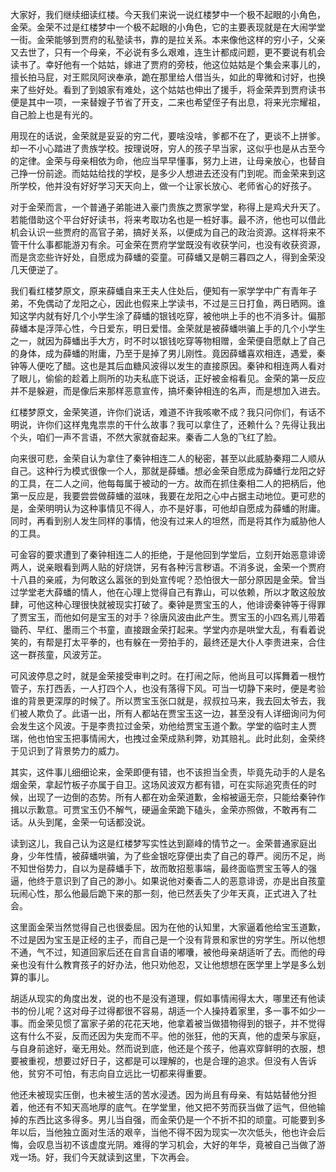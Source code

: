 
大家好，我们继续细读红楼。今天我们来说一说红楼梦中一个极不起眼的小角色，金荣。金荣不过是红楼梦中一个极不起眼的小角色，它的主要表现就是在大闹学堂一街。金荣能够到贾府的私塾读书，靠的是拉关系。本来像他这样的穷小子，父亲又去世了，只有一个母亲，不必说有多么艰难，连生计都成问题，更不要说有机会读书了。幸好他有一个姑姑，嫁进了贾府的旁枝，他这位姑姑是个集会来事儿的，擅长拍马屁，对王熙凤阿谀奉承，跪在那里给人借当头，如此的卑微和讨好，也换来了些好处。看到了到娘家有难处，这个姑姑也伸出了援手，将金荣弄到贾府读书便是其中一项，一来替嫂子节省了开支，二来也希望侄子有出息，将来光宗耀祖，自己脸上也是有光的。

用现在的话说，金荣就是妥妥的穷二代，要啥没啥，爹都不在了，更谈不上拼爹。却一不小心踏进了贵族学校。按理说呀，穷人的孩子早当家，这似乎也是从古至今的定律。金荣与母亲相依为命，他应当早早懂事，努力上进，让母亲放心，也替自己挣一份前途。而姑姑给找的学校，是多少人想进去还没有门到呢。而金荣来到这所学校，他并没有好好学习天天向上，做一个让家长放心、老师省心的好孩子。

对于金荣而言，一个普通子弟能进入豪门贵族之贾家学堂，称得上是鸡犬升天了。若能借助这个平台好好读书，将来考取功名也是一桩好事。最不济，他也可以借此机会认识一些贾府的高官子弟，搞好关系，以便成为自己的政治资源。这样将来不管干什么事都能游刃有余。可金荣在贾府学堂既没有收获学问，也没有收获资源，而是贪恋些许好处，自愿成为薛蟠的娈童。可薛蟠又是朝三暮四之人，得到金荣没几天便逆了。

我们看红楼梦原文，原来薛蟠自来王夫人住处后，便知有一家学学中广有青年子弟，不免偶动了龙阳之心，因此也假来上学读书，不过是三日打鱼，两日晒网。谁知这学内就有好几个小学生涂了薛蟠的银钱吃穿，被他哄上手的也不消多计。偏那薛蟠本是浮萍心性，今日爱东，明日爱惜。金荣就是被薛蟠哄骗上手的几个小学生之一，就因为薛蟠出手大方，时不时以银钱吃穿等物相赠，金荣便自愿献上了自己的身体，成为薛蟠的附庸，乃至于是掉了男儿刚性。竟因薛蟠喜欢相连，遇爱，秦钟等人便吃了醋。这也是其后血糖风波得以发生的直接原因。秦钟和相连两人看对了眼儿，偷偷的趁着上厕所的功夫私底下说话，正好被金榕看见。金荣的第一反应并不是躲避，而是像后来那样恶意宣传，搞坏秦钟相连的名声，而是想加入进去。

红楼梦原文，金荣笑道，许你们说话，难道不许我咳嗽不成？我只问你们，有话不明说，许你们这样鬼鬼祟祟的干什么故事？我可以拿住了，还赖什么？先得让我出个头，咱们一声不言语，不然大家就奋起来。秦香二人急的飞红了脸。

向来很可悲，金荣自认为拿住了秦钟相连二人的秘密，甚至以此威胁秦翔二人顺从自己。这种行为模式很像一个人，那就是薛蟠。想必金荣自愿成为薛蟠行龙阳之好的工具，在二人之间，他每每属于被动的一方。故而在抓住秦相二人的把柄后，他第一反应是，我要尝尝做薛蟠的滋味，我要在龙阳之心中占据主动地位。更可悲的是，金荣明明认为这种事情见不得人，亦不是好事，可他却自愿成为薛蟠的附庸。同时，再看到别人发生同样的事情，他没有过来人的坦然，而是将其作为威胁他人的工具。

可金容的要求遭到了秦钟相连二人的拒绝，于是他回到学堂后，立刻开始恶意诽谤两人，说亲眼看到两人贴的好烧饼，另有各种污言秽语。不消多说，金荣一个贾府十八县的亲戚，为何敢这么嚣张的到处宣传呢？恐怕很大一部分原因是金荣。曾当过学堂老大薛蟠的情人，他在心理上觉得自己有靠山，可以依赖，所以才敢这般放肆，可他这种心理很快就被现实打破了。秦钟是贾宝玉的人，他诽谤秦钟等于得罪了贾宝玉，而他如何是宝玉的对手？徐唐风波由此产生。贾宝玉的小四名焉儿带着锄药、早红、墨雨三个书童，直接跟金荣打起来。学堂内亦是哄堂大乱，有看着说笑的，有帮是打太平拳的，也有躲在一旁拍手的，最终还是大仆人李贵进来，合住这一群孩童，风波芳芷。

可风波停息之时，就是金荣接受审判之时。在打闹之际，他尚且可以挥舞着一根竹管子，东打西丢，一人打四个人，也没有落得下风。可当一切静下来时，便是考验谁的背景更深厚的时候了。所以贾宝玉张口就是，叔叔拉马来，我去回太爷去，我们被人欺负了。此语一出，所有人都站在贾宝玉这一边，甚至没有人详细询问为何会发生这个风波。于是李贵拉过金荣，劝他给贾宝玉道个歉。学堂的临时主人贾瑞，他也怕宝玉把事情闹大，也拽过金荣成熟利弊，劝其赔礼。此时此刻，金荣终于见识到了背景势力的威力。

其实，这件事儿细细论来，金荣即便有错，也不该担当全责，毕竟先动手的人是名烟金荣，拿起竹板子亦属于自卫。这场风波双方都有错，可在实际追究责任的时候，出现了一边倒的态势。所有人都在劝金荣道歉，金榕被逼无奈，只能给秦钟作揖以示歉意。可贾宝玉仍不解气，硬逼金荣跪下磕头，金荣亦照做，不敢再有二话。从头到尾，金荣一句话都没说。

读到这儿，我自己认为这是红楼梦写实性达到巅峰的情节之一。金荣普通家庭出身，少年性情，被薛蟠哄骗，为了些金银吃穿便出卖了自己的尊严。阅历不足，尚不知世俗势力，自以为是薛蟠手下，故而敢招惹事端，最终面临贾宝玉等人的强逼，他终于意识到了自己的渺小。如果说他对秦香二人的恶意诽谤，亦是出自孩童玩闹心性，那么他最后跪下来的那一刻，他已然丢失了少年天真，正式进入了社会。

这里面金荣当然觉得自己也很委屈。因为在他的认知里，大家逼着他给宝玉道歉，不过是因为宝玉是正经的主子，而自己是一个没有背景和家世的穷学生。所以他想不通，气不过，知道回家后还在自言自语的嘟囔，被他母亲胡适听了去。而他的母亲也没有什么教育孩子的好办法，他只劝他忍，又让他想想在医学里上学是多么划算的事儿。

胡适从现实的角度出发，说的也不是没有道理，假如事情闹得太大，哪里还有他读书的份儿呢？这对母子过得都很不容易，胡适一个人操持着家里，多一事不如少一事。而金荣见惯了富家子弟的花花天地，他拿着被当做猎物得到的银子，并不觉得这有什么不妥，反而还因为失宠而不平。他的张狂，他的天真，他的虚荣与家庭，与自身前途好，毫无用处。然而说到底，他还是个孩子，他喜欢穿鲜明的衣服，想要被重视，想要过好日子，这都是可以理解的，也是合理的追求。但没有人告诉他，贫穷不可怕，有志向自立远比一切都来得重要。

他还未被现实压倒，也未被生活的苦水浸透。因为尚且有母亲、有姑姑替他分担着，他还有不知天高地厚的底气。在学堂里，他又把不劳而获当做了运气，但他输掉的东西比这多得多。男儿当自强，而金荣仍是一个不折不扣的顽童。可能要到多年以后，当他独立面对生活的艰辛，当他不得不因为现实一次次低头，他也许会后悔，会叹息当初不该虚度光阴。难得的学习机会，大好的年华，竟被自己当做了游戏一场。好，我们今天就读到这里，下次再会。


